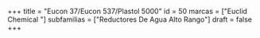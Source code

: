 +++
title = "Eucon 37/Eucon 537/Plastol 5000"
id = 50
marcas = ["Euclid Chemical "]
subfamilias = ["Reductores De Agua Alto Rango"]
draft = false
+++

<!--more-->